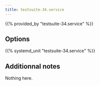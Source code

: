 ```yaml
---
title: testsuite-34.service
---
```


{{% provided_by "testsuite-34.service" %}}

## Options

{{% systemd_unit "testsuite-34.service" %}}

## Additionnal notes

Nothing here.